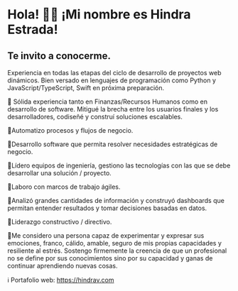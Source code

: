 
<!--
![banner](https://scontent.fmex22-1.fna.fbcdn.net/v/t1.15752-9/198774788_2927981837521160_8688981573201481476_n.png?_nc_cat=110&ccb=1-3&_nc_sid=ae9488&_nc_ohc=K3ZE98t3R_AAX-a2s__&_nc_ht=scontent.fmex22-1.fna&oh=624310e5e79ed3da262b62287c0faf03&oe=60E5A3CA)-->

# Hola! 👋🏼 ¡Mi nombre es Hindra Estrada!

## Te invito a conocerme.

Experiencia en todas las etapas del ciclo de desarrollo de proyectos web dinámicos. Bien versado en lenguajes de programación como Python y JavaScript/TypeScript, Swift en próxima preparación. 

🚀 Sólida experiencia tanto en Finanzas/Recursos Humanos como en desarrollo de software. Mitigué la brecha entre los usuarios finales y los desarrolladores, codiseñé y construí soluciones escalables.

🔹Automatizo procesos y flujos de negocio.

🔹Desarrollo software que permita resolver necesidades estratégicas de negocio.

🔹Lídero equipos de ingeniería, gestiono las tecnologías con las que se debe desarrollar una solución / proyecto.

🔹Laboro con marcos de trabajo ágiles.

🔹Analizó grandes cantidades de información y construyó dashboards que permitan entender resultados y tomar decisiones basadas en datos.

🔹Liderazgo constructivo / directivo.

🔋Me considero una persona capaz de experimentar y expresar sus emociones, franco, cálido, amable, seguro de mis propias capacidades y resiliente al estrés.
Sostengo firmemente la creencia de que un profesional no se define por sus conocimientos sino por su capacidad y ganas de continuar aprendiendo nuevas cosas. 

ℹ Portafolio web: https://hindrav.com

